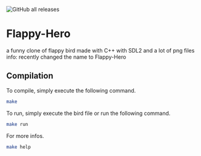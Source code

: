 ![GitHub all releases](https://img.shields.io/github/downloads/hannescam/Flappy-Hero/total)
# Flappy-Hero
a funny clone of flappy bird made with C++ with SDL2 and a lot of png files
info: recently changed the name to Flappy-Hero
## Compilation
To compile, simply execute the following command.

```bash
make
```
To run, simply execute the bird file or run the following command.

```bash
make run
```
For more infos.

```bash
make help
```
